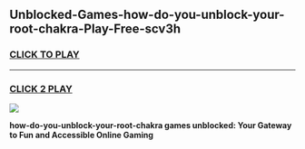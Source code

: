 
## Unblocked-Games-how-do-you-unblock-your-root-chakra-Play-Free-scv3h
<h3>
<a href="https://premium76.site?title=how-do-you-unblock-your-root-chakra&ref=20M">CLICK TO PLAY</a></h3>
<hr>

<h3>
<a href="https://premium76.site?title=how-do-you-unblock-your-root-chakra&ref=20M">CLICK 2 PLAY</a>
  
</h3>

<a href="https://premium76.site?title=how-do-you-unblock-your-root-chakra&ref=19M"><img src="https://clearcache.store/games.png"></a>


**how-do-you-unblock-your-root-chakra games unblocked: Your Gateway to Fun and Accessible Online Gaming**
